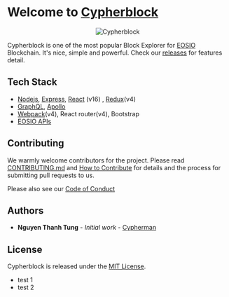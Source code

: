 # Welcome to [Cypherblock](https://www.cypherblock.io)

<p align="center">
  <img alt="Cypherblock" src="https://www.cypherblock.io/header_pro1.png">
</p>

Cypherblock is one of the most popular Block Explorer for [EOSIO](https://github.com/EOSIO/eos) Blockchain. It's nice, simple and powerful. Check our [releases](https://github.com/Cypherman1/cypherblock-eos/releases) for features detail.

## Tech Stack

- [Nodejs](https://nodejs.org/en/), [Express](https://expressjs.com/), [React](https://reactjs.org/) (v16) , [Redux](https://redux.js.org/)(v4)
- [GraphQL](https://graphql.org/), [Apollo](https://www.apollographql.com/)
- [Webpack](https://webpack.js.org/)(v4), React router(v4), Bootstrap
- [EOSIO APIs](https://developers.eos.io/)

## Contributing

We warmly welcome contributors for the project. Please read [CONTRIBUTING.md](CONTRIBUTING.md) and [How to Contribute](https://github.com/Cypherman1/cypherblock-eos/wiki/How-to-Contribute) for details and the process for submitting pull requests to us.

Please also see our [Code of Conduct](CODE_OF_CONDUCT.md)

## Authors

- **Nguyen Thanh Tung** - _Initial work_ - [Cypherman](https://github.com/Cypherman1)

## License

Cypherblock is released under the [MIT License](LICENSE.md).


* test 1
* test 2

